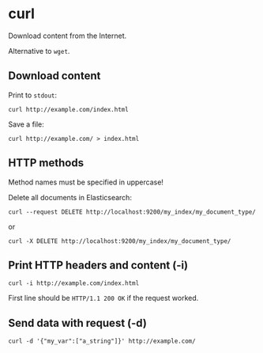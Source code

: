 # curl

Download content from the Internet.

Alternative to `wget`.


## Download content

Print to `stdout`:

	curl http://example.com/index.html

Save a file:

	curl http://example.com/ > index.html


## HTTP methods

Method names must be specified in uppercase!

Delete all documents in Elasticsearch:

	curl --request DELETE http://localhost:9200/my_index/my_document_type/

or

	curl -X DELETE http://localhost:9200/my_index/my_document_type/


## Print HTTP headers and content (-i)

	curl -i http://example.com/index.html

First line should be `HTTP/1.1 200 OK` if the request worked.


## Send data with request (-d)

	curl -d '{"my_var":["a_string"]}' http://example.com/
